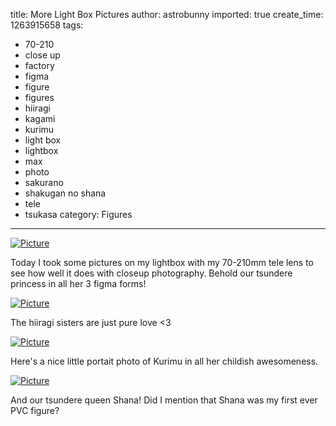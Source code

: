title: More Light Box Pictures
author: astrobunny
imported: true
create_time: 1263915658
tags:
- 70-210
- close up
- factory
- figma
- figure
- figures
- hiiragi
- kagami
- kurimu
- light box
- lightbox
- max
- photo
- sakurano
- shakugan no shana
- tele
- tsukasa
category: Figures
---
 [![](wp-uploads/2010/01/wpid-sml_DSC_0098-500x332.jpg "Picture")](/images/wp-uploads/2010/01/wpid-sml_DSC_0098.jpg)  
  
Today I took some pictures on my lightbox with my 70-210mm tele lens to see how well it does with closeup photography. Behold our tsundere princess in all her 3 figma forms!  
<!--more-->  
 [![](wp-uploads/2010/01/wpid-sml_DSC_0071_shopped-500x332.jpg "Picture")](/images/wp-uploads/2010/01/wpid-sml_DSC_0071_shopped.jpg)  
  
The hiiragi sisters are just pure love \<3  
  
 [![](wp-uploads/2010/01/wpid-sml_DSC_0035_shopped-500x332.jpg "Picture")](/images/wp-uploads/2010/01/wpid-sml_DSC_0035_shopped.jpg)  
  
Here's a nice little portait photo of Kurimu in all her childish awesomeness.  
  
 [![](wp-uploads/2010/01/wpid-sml_DSC_0061_shopped-500x752.jpg "Picture")](/images/wp-uploads/2010/01/wpid-sml_DSC_0061_shopped.jpg)  
  
And our tsundere queen Shana! Did I mention that Shana was my first ever PVC figure?